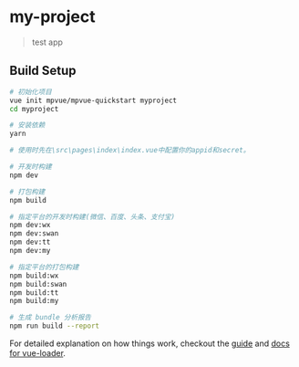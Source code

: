 # my-project

> test app

## Build Setup

``` bash
# 初始化项目
vue init mpvue/mpvue-quickstart myproject
cd myproject

# 安装依赖
yarn

# 使用时先在\src\pages\index\index.vue中配置你的appid和secret。

# 开发时构建
npm dev

# 打包构建
npm build

# 指定平台的开发时构建(微信、百度、头条、支付宝)
npm dev:wx
npm dev:swan
npm dev:tt
npm dev:my

# 指定平台的打包构建
npm build:wx
npm build:swan
npm build:tt
npm build:my

# 生成 bundle 分析报告
npm run build --report
```


For detailed explanation on how things work, checkout the [guide](http://vuejs-templates.github.io/webpack/) and [docs for vue-loader](http://vuejs.github.io/vue-loader).
